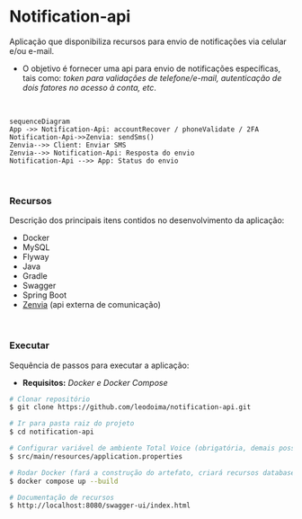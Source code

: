 # Notification-api
Aplicação que disponibiliza recursos para envio de notificações via celular e/ou e-mail.


* O objetivo é fornecer uma api para envio de notificações específicas, tais como: *token para validações de telefone/e-mail, autenticação de dois fatores no acesso à conta, etc*.

</br>

```mermaid
sequenceDiagram
App ->> Notification-Api: accountRecover / phoneValidate / 2FA
Notification-Api->>Zenvia: sendSms()
Zenvia-->> Client: Enviar SMS
Zenvia-->> Notification-Api: Resposta do envio
Notification-Api -->> App: Status do envio
```

</br>

### Recursos
Descrição dos principais itens contidos no desenvolvimento da aplicação:

* Docker
* MySQL
* Flyway
* Java
* Gradle
* Swagger
* Spring Boot
* [Zenvia](https://www.zenvia.com/) (api externa de comunicação)

</br>

### Executar
Sequência de passos para executar a aplicação: </br>
- **Requisitos:** *Docker e Docker Compose*

```bash
# Clonar repositório
$ git clone https://github.com/leodoima/notification-api.git

# Ir para pasta raiz do projeto
$ cd notification-api

# Configurar variável de ambiente Total Voice (obrigatória, demais possuem valor default)
$ src/main/resources/application.properties

# Rodar Docker (fará a construção do artefato, criará recursos database, executará aplicação)
$ docker compose up --build

# Documentação de recursos
$ http://localhost:8080/swagger-ui/index.html
```

</br>
